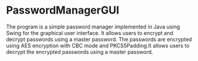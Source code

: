 # PasswordManagerGUI
The program is a simple password manager implemented in Java using Swing for the graphical user interface. It allows users to encrypt and decrypt passwords using a master password. The passwords are encrypted using AES encryption with CBC mode and PKCS5Padding.It allows users to decrypt the encrypted passwords using a master password.

